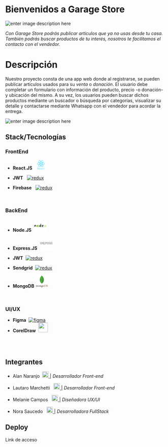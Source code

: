 # Bienvenidos a Garage Store
![enter image description here](https://images-ext-1.discordapp.net/external/QAHwcqq9tenFql8VzvTm_vVxxEAFAql1TAPcQStbEu8/https/i.imgur.com/GoRFXKW.png?width=824&height=471)

*Con Garage Store podrás publicar artículos que ya no usas desde tu casa. 
También podrás buscar productos de tu interés, nosotros te facilitamos el contacto con el vendedor.* 

# Descripción

Nuestro proyecto consta de una app web donde al registrarse, se pueden publicar artículos usados para su *venta* o *donación*. El usuario debe completar un formulario con información del producto, precio -o donación- y ubicación del mismo.
A su vez, los usuarios pueden buscar dichos productos mediante un buscador o búsqueda por categorías, visualizar su detalle y contactarse mediante Whatsapp con el vendedor para acordar la entrega.

![enter image description here](https://cdn.discordapp.com/attachments/1003682527938097226/1014335756367560734/Slide_16_9_-_2.png)

 
##  **Stack/Tecnologías**

###  **FrontEnd**

- **React.JS** &nbsp; <a href="https://reactjs.org/" rel="nofollow"> <img src="https://raw.githubusercontent.com/devicons/devicon/master/icons/react/react-original-wordmark.svg" alt="reactjs" width="30" height="30" style="max-width: 100%;"> </a>

- **JWT** &nbsp; <a href="https://jwt.io/" rel="nofollow"> <img src="https://img.icons8.com/color/480/java-web-token.png" alt="redux" width="30" height="30" style="max-width: 100%;"> </a>

- **Firebase** &nbsp; <a href="https://firebase.google.com/" rel="nofollow"> <img src="https://firebase.google.com/static/downloads/brand-guidelines/PNG/logo-vertical.png?hl=es-419" alt="redux" width="30" height="40" style="max-width: 100%;"> </a>



<br>

###  **BackEnd**

- **Node.JS**&nbsp; <a href="https://nodejs.org" rel="nofollow"> <img src="https://raw.githubusercontent.com/devicons/devicon/master/icons/nodejs/nodejs-original-wordmark.svg" alt="nodejs" width="40" height="40" style="max-width: 100%;"> </a>

- **Express.JS**&nbsp; <a href="https://expressjs.com" rel="nofollow"> <img src="https://raw.githubusercontent.com/devicons/devicon/master/icons/express/express-original-wordmark.svg" alt="express" width="40" height="40" style="max-width: 100%;"> </a>
- **JWT**&nbsp; <a href="https://jwt.io/" rel="nofollow"> <img src="https://img.icons8.com/color/480/java-web-token.png" alt="redux" width="30" height="30" style="max-width: 100%;"> </a>
- **Sendgrid**&nbsp; <a href="https://sendgrid.com/" rel="nofollow"> <img src="https://seeklogo.com/images/S/sendgrid-logo-7574E52082-seeklogo.com.png" alt="redux" width="30" height="30" style="max-width: 100%;"> </a>

- **MongoDB** <a href="https://www.mongodb.com/" rel="nofollow"> <img src="https://raw.githubusercontent.com/devicons/devicon/master/icons/mongodb/mongodb-original-wordmark.svg" alt="mongodb" width="40" height="40" style="max-width: 100%;"> </a>

<br>


###  **UI/UX**

- **Figma**&nbsp; <a href="https://www.figma.com/" rel="nofollow"> <img src="https://camo.githubusercontent.com/ed93c2b000a76ceaad1503e7eb9356591b885227e82a36a005b9d3498b303ba5/68747470733a2f2f7777772e766563746f726c6f676f2e7a6f6e652f6c6f676f732f6669676d612f6669676d612d69636f6e2e737667" alt="figma" width="25" height="25" data-canonical-src="https://www.vectorlogo.zone/logos/figma/figma-icon.svg" style="max-width: 100%;"> </a>
- **CorelDraw**&nbsp; <a href="https://www.coreldraw.com/" rel="nofollow"> <img src="https://www.coreldraw.com/static/cdgs/product_content/product-icons/cdgs/cdgs2021-icon-250x250.png" width="30" height="30" data-canonical-src="https://www.vectorlogo.zone/logos/figma/figma-icon.svg" style="max-width: 100%;"> </a>

<br><br>

## Integrantes

 -  Alan Naranjo&nbsp; <a href="https://www.linkedin.com/in/alann3009200330092003/" rel="nofollow"> <img src="https://play-lh.googleusercontent.com/kMofEFLjobZy_bCuaiDogzBcUT-dz3BBbOrIEjJ-hqOabjK8ieuevGe6wlTD15QzOqw" width="20" height="20" data-canonical-src="https://www.vectorlogo.zone/logos/figma/figma-icon.svg" style="max-width: 100%;"> </a>  | *Desarrollador Front-end* 

 - Lautaro Marchetti &nbsp; <a href="https://www.linkedin.com/in/marchettila/" rel="nofollow"> <img src="https://play-lh.googleusercontent.com/kMofEFLjobZy_bCuaiDogzBcUT-dz3BBbOrIEjJ-hqOabjK8ieuevGe6wlTD15QzOqw" width="20" height="20" data-canonical-src="https://www.vectorlogo.zone/logos/figma/figma-icon.svg" style="max-width: 100%;"> </a> | *Desarrollador Front-end*

 - Melanie Campos &nbsp; <a href="https://www.linkedin.com/in/melanie-campos-9983b0238/" rel="nofollow"> <img src="https://play-lh.googleusercontent.com/kMofEFLjobZy_bCuaiDogzBcUT-dz3BBbOrIEjJ-hqOabjK8ieuevGe6wlTD15QzOqw" width="20" height="20" data-canonical-src="https://www.vectorlogo.zone/logos/figma/figma-icon.svg" style="max-width: 100%;"> </a> | *Diseñadora UX/UI*

 - Nora Saucedo &nbsp; <a href="https://www.linkedin.com/in/nora-patricia-saucedo-6b3746225/"> <img src="https://play-lh.googleusercontent.com/kMofEFLjobZy_bCuaiDogzBcUT-dz3BBbOrIEjJ-hqOabjK8ieuevGe6wlTD15QzOqw" width="20" height="20" data-canonical-src="https://www.vectorlogo.zone/logos/figma/figma-icon.svg" style="max-width: 100%;"> </a> | *Desarrolladora FullStack*

## Deploy

Link de acceso
